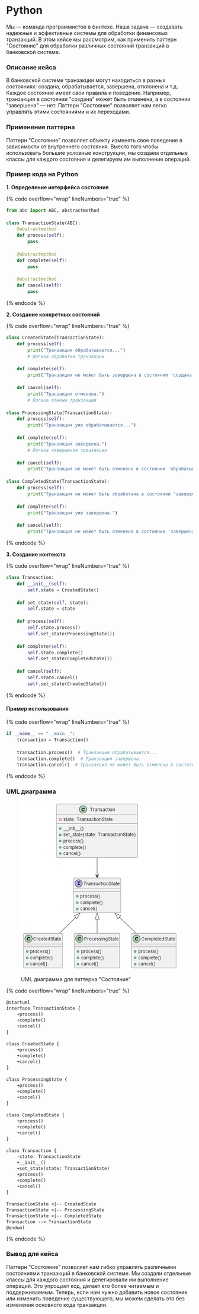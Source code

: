 # Python

Мы — команда программистов в финтехе. Наша задача — создавать надежные и эффективные системы для обработки финансовых транзакций. В этом кейсе мы рассмотрим, как применить паттерн "Состояние" для обработки различных состояний транзакций в банковской системе.

### Описание кейса

В банковской системе транзакции могут находиться в разных состояниях: создана, обрабатывается, завершена, отклонена и т.д. Каждое состояние имеет свои правила и поведение. Например, транзакция в состоянии "создана" может быть отменена, а в состоянии "завершена" — нет. Паттерн "Состояние" позволяет нам легко управлять этими состояниями и их переходами.

### Применение паттерна

Паттерн "Состояние" позволяет объекту изменять свое поведение в зависимости от внутреннего состояния. Вместо того чтобы использовать большие условные конструкции, мы создаем отдельные классы для каждого состояния и делегируем им выполнение операций.

### Пример кода на Python

**1. Определение интерфейса состояния**

{% code overflow="wrap" lineNumbers="true" %}
```python
from abc import ABC, abstractmethod

class TransactionState(ABC):
    @abstractmethod
    def process(self):
        pass

    @abstractmethod
    def complete(self):
        pass

    @abstractmethod
    def cancel(self):
        pass
```
{% endcode %}

**2. Создание конкретных состояний**

{% code overflow="wrap" lineNumbers="true" %}
```python
class CreatedState(TransactionState):
    def process(self):
        print("Транзакция обрабатывается...")
        # Логика обработки транзакции

    def complete(self):
        print("Транзакция не может быть завершена в состоянии 'создана'")

    def cancel(self):
        print("Транзакция отменена.")
        # Логика отмены транзакции

class ProcessingState(TransactionState):
    def process(self):
        print("Транзакция уже обрабатывается...")

    def complete(self):
        print("Транзакция завершена.")
        # Логика завершения транзакции

    def cancel(self):
        print("Транзакция не может быть отменена в состоянии 'обрабатывается'")

class CompletedState(TransactionState):
    def process(self):
        print("Транзакция не может быть обработана в состоянии 'завершена'")

    def complete(self):
        print("Транзакция уже завершена.")

    def cancel(self):
        print("Транзакция не может быть отменена в состоянии 'завершена'")
```
{% endcode %}

**3. Создание контекста**

{% code overflow="wrap" lineNumbers="true" %}
```python
class Transaction:
    def __init__(self):
        self.state = CreatedState()

    def set_state(self, state):
        self.state = state

    def process(self):
        self.state.process()
        self.set_state(ProcessingState())

    def complete(self):
        self.state.complete()
        self.set_state(CompletedState())

    def cancel(self):
        self.state.cancel()
        self.set_state(CreatedState())
```
{% endcode %}

#### Пример использования

{% code overflow="wrap" lineNumbers="true" %}
```python
if __name__ == "__main__":
    transaction = Transaction()

    transaction.process()  # Транзакция обрабатывается...
    transaction.complete()  # Транзакция завершена.
    transaction.cancel()  # Транзакция не может быть отменена в состоянии 'завершена'
```
{% endcode %}

### UML диаграмма

<figure><img src="../../../../../.gitbook/assets/image (1).png" alt=""><figcaption><p>UML диаграмма для паттерна "Состояние"</p></figcaption></figure>

{% code overflow="wrap" lineNumbers="true" %}
```plantuml
@startuml
interface TransactionState {
    +process()
    +complete()
    +cancel()
}

class CreatedState {
    +process()
    +complete()
    +cancel()
}

class ProcessingState {
    +process()
    +complete()
    +cancel()
}

class CompletedState {
    +process()
    +complete()
    +cancel()
}

class Transaction {
    -state: TransactionState
    +__init__()
    +set_state(state: TransactionState)
    +process()
    +complete()
    +cancel()
}

TransactionState <|-- CreatedState
TransactionState <|-- ProcessingState
TransactionState <|-- CompletedState
Transaction --> TransactionState
@enduml
```
{% endcode %}

### Вывод для кейса

Паттерн "Состояние" позволяет нам гибко управлять различными состояниями транзакций в банковской системе. Мы создали отдельные классы для каждого состояния и делегировали им выполнение операций. Это упрощает код, делает его более читаемым и поддерживаемым. Теперь, если нам нужно добавить новое состояние или изменить поведение существующего, мы можем сделать это без изменения основного кода транзакции.
